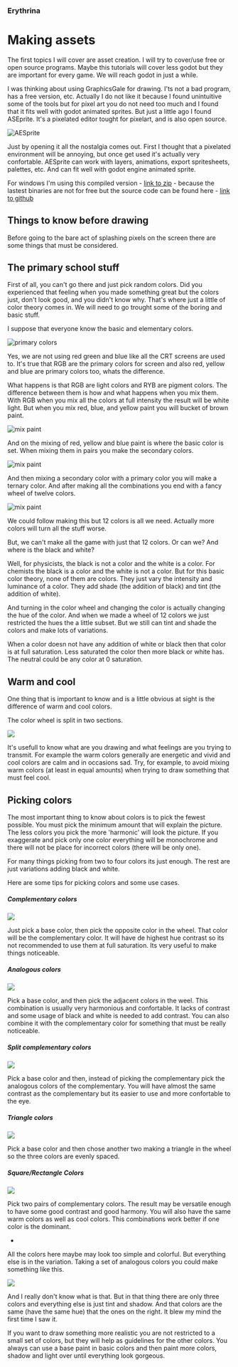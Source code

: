 ### Erythrina
# Making assets

The first topics I will cover are asset creation. I will try to cover/use free or open source programs. Maybe this tutorials will cover less godot but they are important for every game. We will reach godot in just a while.

I was thinking about using GraphicsGale for drawing. I'ts not a bad program, has a free version, etc. Actually I do not like it because I found unintuitive some of the tools but for pixel art you do not need too much and I found that it fits well with godot animated sprites. But just a little ago I found ASEprite. It's a pixelated editor tought for pixelart, and is also open source.

![AESprite](img/aesprite.png)

Just by opening it all the nostalgia comes out. First I thought that a pixelated environment will be annoying, but once get used it's actually very confortable. AESprite can work with layers, animations, export spritesheets, palettes, etc. And can fit well with godot engine animated sprite. 

For windows I'm using this compiled version - [link to zip](http://www.mediafire.com/download/a2p5m91lndrfw4g/Aseprite1.0.2-dev.zip) - because the lastest binaries are not for free but the source code can be found here - [link to github](https://github.com/aseprite/aseprite/)

## Things to know before drawing

Before going to the bare act of splashing pixels on the screen there are some things that must be considered. 


## The primary school stuff

First of all, you can't go there and just pick random colors. Did you experienced that feeling when you made something great but the colors just, don't look good, and you didn't know why. That's where just a little of color theory comes in. We will need to go trought some of the boring and basic stuff. 

I suppose that everyone know the basic and elementary colors.

![primary colors](img/prim_colors.png)

Yes, we are not using red green and blue like all the CRT screens are used to. It's true that RGB are the primary colors for screen and also red, yellow and blue are primary colors too, whats the difference. 

What happens is that RGB are light colors and RYB are pigment colors. The difference between them is how and what happens when you mix them. With RGB when you mix all the colors at full intensity the result will be white light. But when you mix red, blue, and yellow paint you will bucket of brown paint.

![mix paint](img/color_mix.png)
  
And on the mixing of red, yellow and blue paint is where the basic color is set. When mixing them in pairs you make the secondary colors. 

![mix paint](img/basic_wheel.png)

And then mixing a secondary color with a primary color you will make a ternary color. And after making all the combinations you end with a fancy wheel of twelve colors.  

![mix paint](img/basic_wheel_2.png)

We could follow making this but 12 colors is all we need. Actually more colors will turn all the stuff worse.

But, we can't make all the game with just that 12 colors. Or can we? And where is the black and white?

Well, for physicists, the black is not a color and the white is a color. For chemists the black is a color and the white is not a color. But for this basic color theory, none of them are colors. They just vary the intensity and luminance of a color. They add shade (the addition of black) and tint (the addition of white).

And turning in the color wheel and changing the color is actually changing the hue of the color. And when we made a wheel of 12 colors we just restricted the hues the a little subset. But we still can tint and shade the colors and make lots of variations.

When a color doesn not have any addition of white or black then that color is at full saturation. Less saturated the color then more black or white has. The neutral could be any color at 0 saturation.

## Warm and cool

One thing that is important to know and is a little obvious at sight is the difference of warm and cool colors. 

The color wheel is split in two sections. 

![](img/warm_cool.png)

It's usefull to know what are you drawing and what feelings are you trying to transmit. For example the warm colors generally are energetic and vivid and cool colors are calm and in occasions sad. Try, for example, to avoid mixing warm colors  (at least in equal amounts) when trying to draw something that must feel cool. 
 

## Picking colors

The most important thing to know about colors is to pick the fewest possible. You must pick the minimum amount that will explain the picture. The less colors you pick the more 'harmonic' will look the picture. If you exaggerate and pick only one color everything will be monochrome and there will not be place for incorrect colors (there will be only one). 

For many things picking from two to four colors its just enough. The rest are just variations adding black and white. 

Here are some tips for picking colors and some use cases.

##### Complementary colors

![](img/complementary_colors.png)

Just pick a base color, then pick the opposite color in the wheel. That color will be the complementary color. It will have de highest hue contrast so its not recommended to use them at full saturation. Its very useful to make things noticeable.

##### Analogous colors

![](img/analogous_colors.png)

Pick a base color, and then pick the adjacent colors in the weel. This combination is usually very harmonious and confortable. It lacks of contrast and some usage of black and white is needed to add contrast. You can also combine it with the complementary color for something that must be really noticeable.

##### Split complementary colors

![](img/comp_analogous_colors.png)

Pick a base color and then, instead of picking the complementary pick the analogous colors of the complementary. You will have almost the same contrast as the complementary but its easier to use and more confortable to the eye.

##### Triangle colors

![](img/triangle_colors.png)

Pick a base color and then chose another two making a triangle in the wheel so the three colors are evenly spaced. 

##### Square/Rectangle Colors

![](img/square_colors.png)

Pick two pairs of complementary colors. The result may be versatile enough to have some good contrast and good harmony. You will also have the same warm colors as well as cool colors. This combinations work better if one color is the dominant.

-

All the colors here maybe may look too simple and colorful. But everything else is in the variation. Taking a set of analogous colors you could make something like this.

![](img/analogous_example.png)

And I really don't know what is that. But in that thing there are only three colors and everything else is just tint and shadow. And that colors are the same (have the same hue) that the ones on the right. It blew my mind the first time I saw it.



If you want to draw something more realistic you are not restricted to a small set of colors, but they will help as guidelines for the other colors. You always can use a base paint in basic colors and then paint more colors, shadow and light over until everything look gorgeous.
